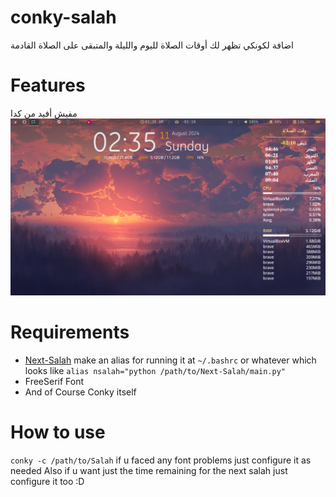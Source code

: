 # conky-salah
اضافة لكونكي تظهر لك أوقات الصلاة لليوم والليلة والمتبقى على الصلاة القادمة

# Features
مفيش أفيد من كدا
![](./workingWithMeProof2.png)
# Requirements
- [Next-Salah](https://github.com/pxlman/Next-Salah) make an alias for running it at `~/.bashrc` or whatever which looks like `alias nsalah="python /path/to/Next-Salah/main.py"`
- FreeSerif Font
- And of Course Conky itself

# How to use
`conky -c /path/to/Salah`
if u faced any font problems just configure it as needed
Also if u want just the time remaining for the next salah just configure it too :D
